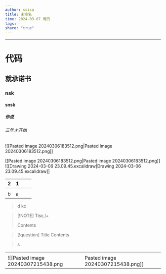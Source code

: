 ```yaml
---
author: ssica
title: 未命名
time: 2024-03-07 周四
tags: 
share: "true"
---
```

---


# 代码
## 就承诺书
### nsk
#### snsk
##### 你说
###### 三年才开始

![[Pasted image 20240306183512.png|Pasted image 20240306183512.png]]

[[Pasted image 20240306183512.png|Pasted image 20240306183512.png]]
![[Drawing 2024-03-06 23.09.45.excalidraw|Drawing 2024-03-06 23.09.45.excalidraw]]

| 2   | 1   |     |     |
| --- | --- | --- | --- |
|     |     |     |     |
| b   | a   |     |     |

>d kc 



> [!NOTE] Tisc,l+
> 
> Contents

> [!question] Title
> Contents


>s


> 





|     |     |
| --- | --- |
|     |     |
![[Pasted image 20240307215438.png|Pasted image 20240307215438.png]]
